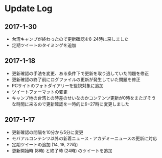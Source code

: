 # Update Log
## 2017-1-30
- 台湾キャンプが終わったので更新確認を8-24時に戻しました
- 定期ツイートのタイミングを追加

## 2017-1-18
- 更新確認の手法を変更、ある条件下で更新を取り逃していた問題を修正
- 更新確認の終了前にログファイルの更新が発生していた問題を修正
- PCサイトのフォトダイアリーを監視対象に追加
- ツイートフォーマットの変更
- キャンプ地の台湾との時差のせいなのかコンテンツ更新が0時をまたぎそうな時間に来るので更新確認を一時的に9−27時に変更しました

## 2017-1-17
- 更新確認の間隔を10分から5分に変更
- モバアルコンテンツ以外の新着ニュース・アカデミーニュースの更新に対応
- 定期ツイートの追加 (14, 18, 22時)
- 更新開始時 (8時) と終了時 (24時) のツイートを追加
